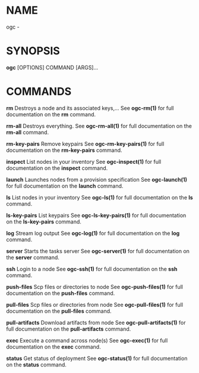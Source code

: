 # NAME

ogc -

# SYNOPSIS

**ogc** \[OPTIONS\] COMMAND \[ARGS\]\...

# COMMANDS

**rm** Destroys a node and its associated keys,\... See **ogc-rm(1)**
for full documentation on the **rm** command.

**rm-all** Destroys everything. See **ogc-rm-all(1)** for full
documentation on the **rm-all** command.

**rm-key-pairs** Remove keypairs See **ogc-rm-key-pairs(1)** for full
documentation on the **rm-key-pairs** command.

**inspect** List nodes in your inventory See **ogc-inspect(1)** for full
documentation on the **inspect** command.

**launch** Launches nodes from a provision specification See
**ogc-launch(1)** for full documentation on the **launch** command.

**ls** List nodes in your inventory See **ogc-ls(1)** for full
documentation on the **ls** command.

**ls-key-pairs** List keypairs See **ogc-ls-key-pairs(1)** for full
documentation on the **ls-key-pairs** command.

**log** Stream log output See **ogc-log(1)** for full documentation on
the **log** command.

**server** Starts the tasks server See **ogc-server(1)** for full
documentation on the **server** command.

**ssh** Login to a node See **ogc-ssh(1)** for full documentation on the
**ssh** command.

**push-files** Scp files or directories to node See
**ogc-push-files(1)** for full documentation on the **push-files**
command.

**pull-files** Scp files or directories from node See
**ogc-pull-files(1)** for full documentation on the **pull-files**
command.

**pull-artifacts** Download artifacts from node See
**ogc-pull-artifacts(1)** for full documentation on the
**pull-artifacts** command.

**exec** Execute a command across node(s) See **ogc-exec(1)** for full
documentation on the **exec** command.

**status** Get status of deployment See **ogc-status(1)** for full
documentation on the **status** command.
